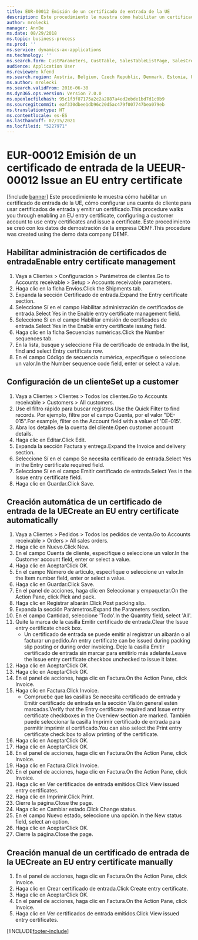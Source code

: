 ```yaml
---
title: EUR-00012 Emisión de un certificado de entrada de la UE
description: Este procedimiento le muestra cómo habilitar un certificado de entrada de la UE, cómo configurar una cuenta de cliente para usar certificados de entrada y emitir un certificado.
author: mrolecki
manager: AnnBe
ms.date: 08/29/2018
ms.topic: business-process
ms.prod: ''
ms.service: dynamics-ax-applications
ms.technology: ''
ms.search.form: CustParameters, CustTable, SalesTableListPage, SalesCreateOrder, SalesTable, SalesEditLines,  CustInvoiceJournal, CustEntryCertificateJour_W, SrsReportViewerForm
audience: Application User
ms.reviewer: kfend
ms.search.region: Austria, Belgium, Czech Republic, Denmark, Estonia, Finland, France, Germany, Hungary, Ireland, Italy, Latvia, Lithuania, Netherlands, Poland, Spain, Sweden, United Kingdom
ms.author: mrolecki
ms.search.validFrom: 2016-06-30
ms.dyn365.ops.version: Version 7.0.0
ms.openlocfilehash: 95c1f3f87175a2c2a2887a4ed2ebde1bd7d1c0b9
ms.sourcegitcommit: eaf330dbee1db96c20d5ac479f007747bea079eb
ms.translationtype: HT
ms.contentlocale: es-ES
ms.lasthandoff: 02/15/2021
ms.locfileid: "5227971"
---
```

# <a name="eur-00012-issue-an-eu-entry-certificate"></a><span data-ttu-id="a4d1c-103">EUR-00012 Emisión de un certificado de entrada de la UE</span><span class="sxs-lookup"><span data-stu-id="a4d1c-103">EUR-00012 Issue an EU entry certificate</span></span>

[!include [banner](../../includes/banner.md)]
<span data-ttu-id="a4d1c-104">Este procedimiento le muestra cómo habilitar un certificado de entrada de la UE, cómo configurar una cuenta de cliente para usar certificados de entrada y emitir un certificado.</span><span class="sxs-lookup"><span data-stu-id="a4d1c-104">This procedure walks you through enabling an EU entry certificate, configuring a customer account to use entry certificates and issue a certificate.</span></span> <span data-ttu-id="a4d1c-105">Este procedimiento se creó con los datos de demostración de la empresa DEMF.</span><span class="sxs-lookup"><span data-stu-id="a4d1c-105">This procedure was created using the demo data company DEMF.</span></span>


## <a name="enable-entry-certificate-management"></a><span data-ttu-id="a4d1c-106">Habilitar administración de certificados de entrada</span><span class="sxs-lookup"><span data-stu-id="a4d1c-106">Enable entry certificate management</span></span>
1. <span data-ttu-id="a4d1c-107">Vaya a Clientes > Configuración > Parámetros de clientes.</span><span class="sxs-lookup"><span data-stu-id="a4d1c-107">Go to Accounts receivable > Setup > Accounts receivable parameters.</span></span>
2. <span data-ttu-id="a4d1c-108">Haga clic en la ficha Envíos.</span><span class="sxs-lookup"><span data-stu-id="a4d1c-108">Click the Shipments tab.</span></span>
3. <span data-ttu-id="a4d1c-109">Expanda la sección Certificado de entrada.</span><span class="sxs-lookup"><span data-stu-id="a4d1c-109">Expand the Entry certificate section.</span></span>
4. <span data-ttu-id="a4d1c-110">Seleccione Sí en el campo Habilitar administración de certificados de entrada.</span><span class="sxs-lookup"><span data-stu-id="a4d1c-110">Select Yes in the Enable entry certificate management field.</span></span>
5. <span data-ttu-id="a4d1c-111">Seleccione Sí en el campo Habilitar emisión de certificados de entrada.</span><span class="sxs-lookup"><span data-stu-id="a4d1c-111">Select Yes in the Enable entry certificate issuing field.</span></span>
6. <span data-ttu-id="a4d1c-112">Haga clic en la ficha Secuencias numéricas.</span><span class="sxs-lookup"><span data-stu-id="a4d1c-112">Click the Number sequences tab.</span></span>
7. <span data-ttu-id="a4d1c-113">En la lista, busque y seleccione Fila de certificado de entrada.</span><span class="sxs-lookup"><span data-stu-id="a4d1c-113">In the list, find and select Entry certificate row.</span></span>
8. <span data-ttu-id="a4d1c-114">En el campo Código de secuencia numérica, especifique o seleccione un valor.</span><span class="sxs-lookup"><span data-stu-id="a4d1c-114">In the Number sequence code field, enter or select a value.</span></span>

## <a name="set-up-a-customer"></a><span data-ttu-id="a4d1c-115">Configuración de un cliente</span><span class="sxs-lookup"><span data-stu-id="a4d1c-115">Set up a customer</span></span>
1. <span data-ttu-id="a4d1c-116">Vaya a Clientes > Clientes > Todos los clientes.</span><span class="sxs-lookup"><span data-stu-id="a4d1c-116">Go to Accounts receivable > Customers > All customers.</span></span>
2. <span data-ttu-id="a4d1c-117">Use el filtro rápido para buscar registros.</span><span class="sxs-lookup"><span data-stu-id="a4d1c-117">Use the Quick Filter to find records.</span></span> <span data-ttu-id="a4d1c-118">Por ejemplo, filtre por el campo Cuenta, por el valor "DE-015".</span><span class="sxs-lookup"><span data-stu-id="a4d1c-118">For example, filter on the Account field with a value of 'DE-015'.</span></span>
3. <span data-ttu-id="a4d1c-119">Abra los detalles de la cuenta del cliente.</span><span class="sxs-lookup"><span data-stu-id="a4d1c-119">Open customer account details.</span></span>
4. <span data-ttu-id="a4d1c-120">Haga clic en Editar.</span><span class="sxs-lookup"><span data-stu-id="a4d1c-120">Click Edit.</span></span>
5. <span data-ttu-id="a4d1c-121">Expanda la sección Factura y entrega.</span><span class="sxs-lookup"><span data-stu-id="a4d1c-121">Expand the Invoice and delivery section.</span></span>
6. <span data-ttu-id="a4d1c-122">Seleccione Sí en el campo Se necesita certificado de entrada.</span><span class="sxs-lookup"><span data-stu-id="a4d1c-122">Select Yes in the Entry certificate required field.</span></span>
7. <span data-ttu-id="a4d1c-123">Seleccione Sí en el campo Emitir certificado de entrada.</span><span class="sxs-lookup"><span data-stu-id="a4d1c-123">Select Yes in the Issue entry certificate field.</span></span>
8. <span data-ttu-id="a4d1c-124">Haga clic en Guardar.</span><span class="sxs-lookup"><span data-stu-id="a4d1c-124">Click Save.</span></span>

## <a name="create-an-eu-entry-certificate-automatically"></a><span data-ttu-id="a4d1c-125">Creación automática de un certificado de entrada de la UE</span><span class="sxs-lookup"><span data-stu-id="a4d1c-125">Create an EU entry certificate automatically</span></span>
1. <span data-ttu-id="a4d1c-126">Vaya a Clientes > Pedidos > Todos los pedidos de venta.</span><span class="sxs-lookup"><span data-stu-id="a4d1c-126">Go to Accounts receivable > Orders > All sales orders.</span></span>
2. <span data-ttu-id="a4d1c-127">Haga clic en Nuevo.</span><span class="sxs-lookup"><span data-stu-id="a4d1c-127">Click New.</span></span>
3. <span data-ttu-id="a4d1c-128">En el campo Cuenta de cliente, especifique o seleccione un valor.</span><span class="sxs-lookup"><span data-stu-id="a4d1c-128">In the Customer account field, enter or select a value.</span></span>
4. <span data-ttu-id="a4d1c-129">Haga clic en Aceptar</span><span class="sxs-lookup"><span data-stu-id="a4d1c-129">Click OK.</span></span>
5. <span data-ttu-id="a4d1c-130">En el campo Número de artículo, especifique o seleccione un valor.</span><span class="sxs-lookup"><span data-stu-id="a4d1c-130">In the Item number field, enter or select a value.</span></span>
6. <span data-ttu-id="a4d1c-131">Haga clic en Guardar.</span><span class="sxs-lookup"><span data-stu-id="a4d1c-131">Click Save.</span></span>
7. <span data-ttu-id="a4d1c-132">En el panel de acciones, haga clic en Seleccionar y empaquetar.</span><span class="sxs-lookup"><span data-stu-id="a4d1c-132">On the Action Pane, click Pick and pack.</span></span>
8. <span data-ttu-id="a4d1c-133">Haga clic en Registrar albarán.</span><span class="sxs-lookup"><span data-stu-id="a4d1c-133">Click Post packing slip.</span></span>
9. <span data-ttu-id="a4d1c-134">Expanda la sección Parámetros.</span><span class="sxs-lookup"><span data-stu-id="a4d1c-134">Expand the Parameters section.</span></span>
10. <span data-ttu-id="a4d1c-135">En el campo Cantidad, seleccione 'Todo'.</span><span class="sxs-lookup"><span data-stu-id="a4d1c-135">In the Quantity field, select 'All'.</span></span>
11. <span data-ttu-id="a4d1c-136">Quite la marca de la casilla Emitir certificado de entrada.</span><span class="sxs-lookup"><span data-stu-id="a4d1c-136">Clear the Issue entry certificate check box.</span></span>
    * <span data-ttu-id="a4d1c-137">Un certificado de entrada se puede emitir al registrar un albarán o al facturar un pedido.</span><span class="sxs-lookup"><span data-stu-id="a4d1c-137">An entry certificate can be issued during packing slip posting or during order invoicing.</span></span> <span data-ttu-id="a4d1c-138">Deje la casilla Emitir certificado de entrada sin marcar para emitirlo más adelante.</span><span class="sxs-lookup"><span data-stu-id="a4d1c-138">Leave the Issue entry certificate checkbox unchecked to issue it later.</span></span>  
12. <span data-ttu-id="a4d1c-139">Haga clic en Aceptar</span><span class="sxs-lookup"><span data-stu-id="a4d1c-139">Click OK.</span></span>
13. <span data-ttu-id="a4d1c-140">Haga clic en Aceptar</span><span class="sxs-lookup"><span data-stu-id="a4d1c-140">Click OK.</span></span>
14. <span data-ttu-id="a4d1c-141">En el panel de acciones, haga clic en Factura.</span><span class="sxs-lookup"><span data-stu-id="a4d1c-141">On the Action Pane, click Invoice.</span></span>
15. <span data-ttu-id="a4d1c-142">Haga clic en Factura.</span><span class="sxs-lookup"><span data-stu-id="a4d1c-142">Click Invoice.</span></span>
    * <span data-ttu-id="a4d1c-143">Compruebe que las casillas Se necesita certificado de entrada y Emitir certificado de entrada en la sección Visión general estén marcadas.</span><span class="sxs-lookup"><span data-stu-id="a4d1c-143">Verify that the Entry certificate required and Issue entry certificate checkboxes in the Overview section are marked.</span></span>  <span data-ttu-id="a4d1c-144">También puede seleccionar la casilla Imprimir certificado de entrada para permitir imprimir el certificado.</span><span class="sxs-lookup"><span data-stu-id="a4d1c-144">You can also select the Print entry certificate check box to allow printing of the certificate.</span></span>  
16. <span data-ttu-id="a4d1c-145">Haga clic en Aceptar</span><span class="sxs-lookup"><span data-stu-id="a4d1c-145">Click OK.</span></span>
17. <span data-ttu-id="a4d1c-146">Haga clic en Aceptar</span><span class="sxs-lookup"><span data-stu-id="a4d1c-146">Click OK.</span></span>
18. <span data-ttu-id="a4d1c-147">En el panel de acciones, haga clic en Factura.</span><span class="sxs-lookup"><span data-stu-id="a4d1c-147">On the Action Pane, click Invoice.</span></span>
19. <span data-ttu-id="a4d1c-148">Haga clic en Factura.</span><span class="sxs-lookup"><span data-stu-id="a4d1c-148">Click Invoice.</span></span>
20. <span data-ttu-id="a4d1c-149">En el panel de acciones, haga clic en Factura.</span><span class="sxs-lookup"><span data-stu-id="a4d1c-149">On the Action Pane, click Invoice.</span></span>
21. <span data-ttu-id="a4d1c-150">Haga clic en Ver certificados de entrada emitidos.</span><span class="sxs-lookup"><span data-stu-id="a4d1c-150">Click View issued entry certificates.</span></span>
22. <span data-ttu-id="a4d1c-151">Haga clic en Imprimir.</span><span class="sxs-lookup"><span data-stu-id="a4d1c-151">Click Print.</span></span>
23. <span data-ttu-id="a4d1c-152">Cierre la página.</span><span class="sxs-lookup"><span data-stu-id="a4d1c-152">Close the page.</span></span>
24. <span data-ttu-id="a4d1c-153">Haga clic en Cambiar estado.</span><span class="sxs-lookup"><span data-stu-id="a4d1c-153">Click Change status.</span></span>
25. <span data-ttu-id="a4d1c-154">En el campo Nuevo estado, seleccione una opción.</span><span class="sxs-lookup"><span data-stu-id="a4d1c-154">In the New status field, select an option.</span></span>
26. <span data-ttu-id="a4d1c-155">Haga clic en Aceptar</span><span class="sxs-lookup"><span data-stu-id="a4d1c-155">Click OK.</span></span>
27. <span data-ttu-id="a4d1c-156">Cierre la página.</span><span class="sxs-lookup"><span data-stu-id="a4d1c-156">Close the page.</span></span>

## <a name="create-an-eu-entry-certificate-manually"></a><span data-ttu-id="a4d1c-157">Creación manual de un certificado de entrada de la UE</span><span class="sxs-lookup"><span data-stu-id="a4d1c-157">Create an EU entry certificate manually</span></span>
1. <span data-ttu-id="a4d1c-158">En el panel de acciones, haga clic en Factura.</span><span class="sxs-lookup"><span data-stu-id="a4d1c-158">On the Action Pane, click Invoice.</span></span>
2. <span data-ttu-id="a4d1c-159">Haga clic en Crear certificado de entrada.</span><span class="sxs-lookup"><span data-stu-id="a4d1c-159">Click Create entry certificate.</span></span>
3. <span data-ttu-id="a4d1c-160">Haga clic en Aceptar</span><span class="sxs-lookup"><span data-stu-id="a4d1c-160">Click OK.</span></span>
4. <span data-ttu-id="a4d1c-161">En el panel de acciones, haga clic en Factura.</span><span class="sxs-lookup"><span data-stu-id="a4d1c-161">On the Action Pane, click Invoice.</span></span>
5. <span data-ttu-id="a4d1c-162">Haga clic en Ver certificados de entrada emitidos.</span><span class="sxs-lookup"><span data-stu-id="a4d1c-162">Click View issued entry certificates.</span></span>



[!INCLUDE[footer-include](../../../includes/footer-banner.md)]